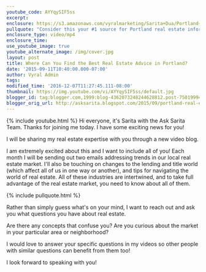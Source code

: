 ```yaml
---
youtube_code: AYYqySIF5ss
excerpt:
enclosure: https://s3.amazonaws.com/vyralmarketing/Sarita+Dua/Portland+Real+Estate+Agent-+The+best+real+estate+advice+in+Portland.mp4
pullquote: "Consider this your #1 source for Portland real estate information!"
enclosure_type: video/mp4
enclosure_time:
use_youtube_image: true
youtube_alternate_image: /img/cover.jpg
layout: post
title: Where Can You Find the Best Real Estate Advice in Portland?
date: '2015-09-11T10:40:00.000-07:00'
author: Vyral Admin
tags:
modified_time: '2016-12-07T11:27:45.111-08:00'
thumbnail: https://img.youtube.com/vi/AYYqySIF5ss/default.jpg
blogger_id: tag:blogger.com,1999:blog-4362073248244628812.post-7501999425124878031
blogger_orig_url: http://asksarita.blogspot.com/2015/09/portland-real-estate-sarita-team-video.html
---
```

{% include youtube.html %}
Hi everyone, it's Sarita with the Ask Sarita Team. Thanks for joining me today. I have some exciting news for you!

I will be sharing my real estate expertise with you through a new video blog.

I am extremely excited about this and I want to include all of you! Each month I will be sending out two emails addressing trends in our local real estate market. I'll also be touching on changes to the lending and title world (which affect all of us in one way or another), and tips for navigating the world of real estate. All of these industries are intertwined, and to take full advantage of the real estate market, you need to know about all of them.

{% include pullquote.html %}

Rather than simply guess what's on your mind, I want to reach out and ask you what questions you have about real estate.

Are there any concepts that confuse you? Are you curious about the market in your particular area or neighborhood?

I would love to answer your specific questions in my videos so other people with similar questions can benefit from them too!

I look forward to speaking with you!
